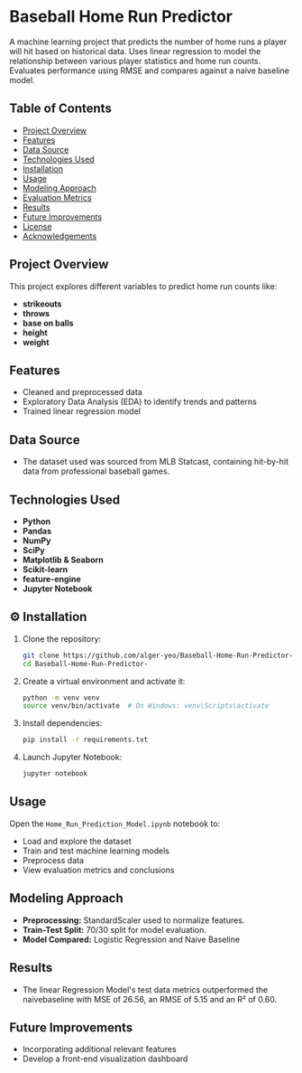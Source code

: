 # Baseball Home Run Predictor

A machine learning project that predicts the number of home runs a player will hit based on historical data. Uses linear regression to model the relationship between various player statistics and home run counts. Evaluates performance using RMSE and compares against a naive baseline model.

## Table of Contents

- [Project Overview](#project-overview)
- [Features](#features)
- [Data Source](#data-source)
- [Technologies Used](#technologies-used)
- [Installation](#installation)
- [Usage](#usage)
- [Modeling Approach](#modeling-approach)
- [Evaluation Metrics](#evaluation-metrics)
- [Results](#results)
- [Future Improvements](#future-improvements)
- [License](#license)
- [Acknowledgements](#acknowledgements)

## Project Overview

This project explores different variables to predict home run counts like:
- **strikeouts**
- **throws**
- **base on balls**
- **height**
- **weight**


## Features

- Cleaned and preprocessed data
- Exploratory Data Analysis (EDA) to identify trends and patterns
- Trained linear regression model

## Data Source

- The dataset used was sourced from MLB Statcast, containing hit-by-hit data from professional baseball games.

## Technologies Used

- **Python**
- **Pandas** 
- **NumPy** 
- **SciPy** 
- **Matplotlib & Seaborn** 
- **Scikit-learn** 
- **feature-engine** 
- **Jupyter Notebook** 

## ⚙️ Installation

1. Clone the repository:
   ```bash
   git clone https://github.com/alger-yeo/Baseball-Home-Run-Predictor-.git
   cd Baseball-Home-Run-Predictor-
   ```

2. Create a virtual environment and activate it:
   ```bash
   python -m venv venv
   source venv/bin/activate  # On Windows: venv\Scripts\activate
   ```

3. Install dependencies:
   ```bash
   pip install -r requirements.txt
   ```

4. Launch Jupyter Notebook:
   ```bash
   jupyter notebook
   ```

## Usage

Open the `Home_Run_Prediction_Model.ipynb` notebook to:

- Load and explore the dataset
- Train and test machine learning models
- Preprocess data
- View evaluation metrics and conclusions

## Modeling Approach

- **Preprocessing:** StandardScaler used to normalize features.
- **Train-Test Split:** 70/30 split for model evaluation.
- **Model Compared:** Logistic Regression and Naive Baseline

## Results

- The linear Regression Model's test data metrics outperformed the naivebaseline with MSE of 26.56, an RMSE of 5.15 and an R² of 0.60.

## Future Improvements

- Incorporating additional relevant features 
- Develop a front-end visualization dashboard
